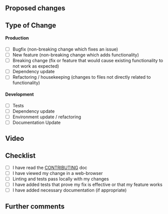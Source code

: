 ## Proposed changes

<!-- Describe the big picture of your changes here to communicate to the maintainers why we should accept this pull request. If it fixes a bug or resolves a feature request, be sure to link to that issue. -->

## Type of Change

<!-- What types of changes does your code introduce? -->
<!-- _Put an `x` in the boxes that apply_ -->

#### Production

- [ ] Bugfix (non-breaking change which fixes an issue)
- [ ] New feature (non-breaking change which adds functionality)
- [ ] Breaking change (fix or feature that would cause existing functionality to not work as expected)
- [ ] Dependency update
- [ ] Refactoring / housekeeping (changes to files not directly related to functionality)

<!-- Bugfixes should explain how to reproduce the bug -->

#### Development

- [ ] Tests
- [ ] Dependency update
- [ ] Environment update / refactoring
- [ ] Documentation Update

<!-- All PRs should endeavor to include tests -->
<!-- PRs with new tools or dependencies should explain how to use them -->

## Video

<!-- Add a short video demonstrating where the change takes effect and how to can be reproduced by reviewers -->
<!-- On macOS press cmd+shift+5 to open the screen recording tool. It will save the video to the desktop  -->

<!-- Drag and drop the video file into the GitHub editor to attach it -->

## Checklist

<!-- _Put an `x` in the boxes that apply. You can also fill these out after creating the PR. If you're unsure about any of them, don't hesitate to ask. We're here to help! This is simply a reminder of what we are going to look for before merging your code._ -->

- [ ] I have read the [CONTRIBUTING](https://github.com/bluehost/.github/blob/master/.github/contributing.md) doc
- [ ] I have viewed my change in a web-browser
- [ ] Linting and tests pass locally with my changes
- [ ] I have added tests that prove my fix is effective or that my feature works
- [ ] I have added necessary documentation (if appropriate)

<!-- 
## Pre-deployment Checklist

- [ ] E.g. environmental variables which need to be set before deployment will work.
- [ ] E.g. other tickets which need to be complete before an API this change relies on will be ready
-->

<!--
## Post-deployment Checklist

How can the change be verified?

- [ ] E.g. temporarily enable logging and observe specific logs.
- [ ] E.g. observe new data in a specific view or table.
-->

## Further comments

<!-- If this is a relatively large or complex change, kick off the discussion by explaining why you chose the solution you did and what alternatives you considered, etc... -->
<!-- Now is a good time to create additional tickets for any necessary follow-up work. -->